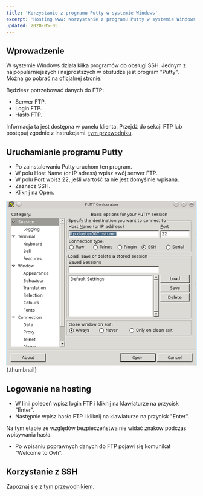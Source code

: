```yaml
---
title: 'Korzystanie z programu Putty w systemie Windows'
excerpt: 'Hosting www: Korzystanie z programu Putty w systemie Windows'
updated: 2020-05-05
---
```


## Wprowadzenie 
W systemie Windows działa kilka programów do obsługi SSH. Jednym z najpopularniejszych i najprostszych w obsłudze jest program "Putty". 
Można go pobrać [na oficjalnej stronie](http://www.putty.org/).

Będziesz potrzebować danych do FTP:

- Serwer FTP.
- Login FTP.
- Hasło FTP.

Informacja ta jest dostępna w panelu klienta. Przejdź do sekcji FTP lub postępuj zgodnie z instrukcjami.
[tym przewodniku](/pages/web_cloud/web_hosting/ftp_connection).

## Uruchamianie programu Putty

- Po zainstalowaniu Putty uruchom ten program. 
- W polu Host Name (or IP adress) wpisz swój serwer FTP.
- W polu Port wpisz 22, jeśli wartość ta nie jest domyślnie wpisana.
- Zaznacz SSH.
- Kliknij na Open.

![Putty](images/3094.png){.thumbnail}

## Logowanie na hosting

- W linii poleceń wpisz login FTP i kliknij na klawiaturze na przycisk "Enter".
- Następnie wpisz hasło FTP i kliknij na klawiaturze na przycisk "Enter".

Na tym etapie ze względów bezpieczeństwa nie widać znaków podczas wpisywania hasła. 

- Po wpisaniu poprawnych danych do FTP pojawi się komunikat "Welcome to Ovh".

## Korzystanie z SSH
Zapoznaj się z [tym przewodnikiem](https://www.ovh.pl/g1962.hosting_www_ssh_na_hostingu).


